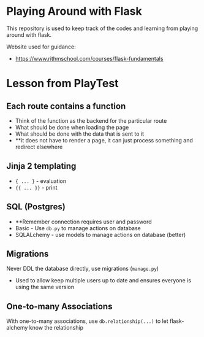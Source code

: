 # Playing Around with Flask
This repository is used to keep track of the codes and learning from playing around with flask.

Website used for guidance:
* https://www.rithmschool.com/courses/flask-fundamentals

# Lesson from PlayTest
## Each route contains a function
* Think of the function as the backend for the particular route
* What should be done when loading the page
* What should be done with the data that is sent to it
* **it does not have to render a page, it can just process something and redirect elsewhere

## Jinja 2 templating
* `{ ... }` - evaluation
* `{{ ... }}` - print

## SQL (Postgres)
* **Remember connection requires user and password
* Basic - Use `db.py` to manage actions on database
* SQLALchemy - use models to manage actions on database (better)

## Migrations
Never DDL the database directly, use migrations (`manage.py`)
* Used to allow keep multiple users up to date and ensures everyone is using the same version

## One-to-many Associations
With one-to-many associations, use `db.relationship(...)` to let flask-alchemy know the relationship
